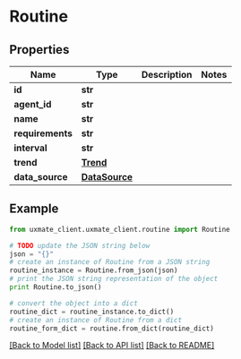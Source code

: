 # Routine


## Properties
Name | Type | Description | Notes
------------ | ------------- | ------------- | -------------
**id** | **str** |  | 
**agent_id** | **str** |  | 
**name** | **str** |  | 
**requirements** | **str** |  | 
**interval** | **str** |  | 
**trend** | [**Trend**](Trend.md) |  | 
**data_source** | [**DataSource**](DataSource.md) |  | 

## Example

```python
from uxmate_client.uxmate_client.routine import Routine

# TODO update the JSON string below
json = "{}"
# create an instance of Routine from a JSON string
routine_instance = Routine.from_json(json)
# print the JSON string representation of the object
print Routine.to_json()

# convert the object into a dict
routine_dict = routine_instance.to_dict()
# create an instance of Routine from a dict
routine_form_dict = routine.from_dict(routine_dict)
```
[[Back to Model list]](../README.md#documentation-for-models) [[Back to API list]](../README.md#documentation-for-api-endpoints) [[Back to README]](../README.md)


